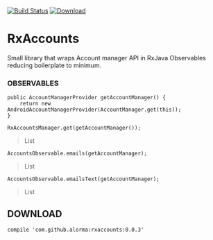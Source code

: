 [![Build Status](https://travis-ci.org/alorma/RxAccountManager.svg?branch=master)](https://travis-ci.org/alorma/RxAccountManager)
[ ![Download](https://api.bintray.com/packages/alorma/maven/rxaccounts/images/download.svg) ](https://bintray.com/alorma/maven/rxaccounts/_latestVersion)

# RxAccounts

Small library that wraps Account manager API in RxJava Observables reducing boilerplate to minimum.

### OBSERVABLES
```
public AccountManagerProvider getAccountManager() {
    return new AndroidAccountManagerProvider(AccountManager.get(this));
}
```

```
RxAccountsManager.get(getAccountManager());
```
> List<RxAccount>

```
AccountsObservable.emails(getAccountManager);
```
> List<RxAccount>

```
AccountsObservable.emailsText(getAccountManager);
```

> List<String>

## DOWNLOAD

```
compile 'com.github.alorma:rxaccounts:0.0.3'
```
